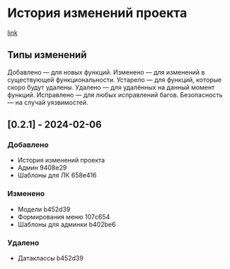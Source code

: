 # История изменений проекта

[link](https://keepachangelog.com/ru/1.1.0/)

## Типы изменений
Добавлено — для новых функций.
Изменено — для изменений в существующей функциональности.
Устарело — для функций, которые скоро будут удалены.
Удалено — для удалённых на данный момент функций.
Исправлено — для любых исправлений багов.
Безопасность — на случай уязвимостей.


## [0.2.1] - 2024-02-06
### Добавлено
- История изменений проекта
- Админ 9408e29
- Шаблоны для ЛК 658e416
### Изменено
- Модели b452d39
- Формирования меню 107c654
- Шаблоны для админки b402be6
### Удалено
- Датаклассы b452d39
